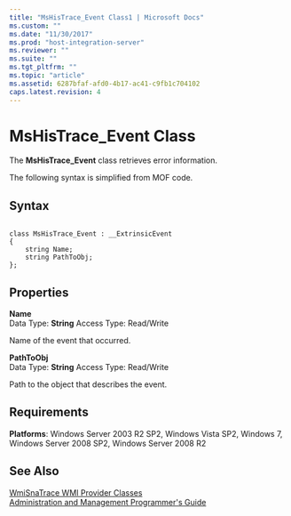 ```yaml
---
title: "MsHisTrace_Event Class1 | Microsoft Docs"
ms.custom: ""
ms.date: "11/30/2017"
ms.prod: "host-integration-server"
ms.reviewer: ""
ms.suite: ""
ms.tgt_pltfrm: ""
ms.topic: "article"
ms.assetid: 6287bfaf-afd0-4b17-ac41-c9fb1c704102
caps.latest.revision: 4
---
```

# MsHisTrace_Event Class
The **MsHisTrace_Event** class retrieves error information.  
  
 The following syntax is simplified from MOF code.  
  
## Syntax  
  
```  
  
class MsHisTrace_Event : __ExtrinsicEvent  
{  
    string Name;  
    string PathToObj;  
};  
```  
  
## Properties  
 **Name**  
 Data Type: **String** Access Type: Read/Write  
  
 Name of the event that occurred.  
  
 **PathToObj**  
 Data Type: **String** Access Type: Read/Write  
  
 Path to the object that describes the event.  
  
## Requirements  
 **Platforms**: Windows Server 2003 R2 SP2, Windows Vista SP2, Windows 7, Windows Server 2008 SP2, Windows Server 2008 R2  
  
## See Also  
 [WmiSnaTrace WMI Provider Classes](../core/wmisnatrace-wmi-provider-classes1.md)   
 [Administration and Management Programmer's Guide](../core/administration-and-management-programmer-s-guide1.md)